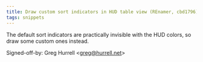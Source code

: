 ```yaml
---
title: Draw custom sort indicators in HUD table view (REnamer, cbd1796)
tags: snippets
---
```


The default sort indicators are practically invisible with the HUD colors, so draw some custom ones instead.

Signed-off-by: Greg Hurrell &lt;greg@hurrell.net&gt;

